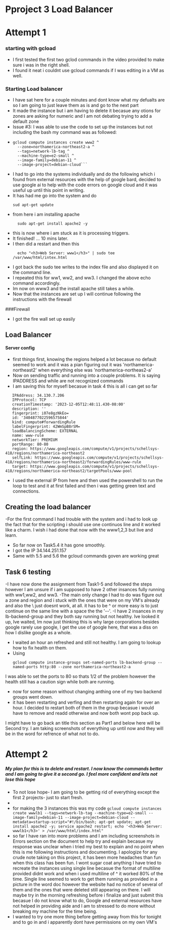 # Pproject 3 Load Balancer

# Attempt 1

### starting with gcload
- I first tested the first two gclod commands in the video provided to make sure i was in the right shell.
- I found it neat i couldnt use gcloud commands if I was editing in a VM as well.
### Starting Load balancer 
- I have sat here for a couple minutes and dont know what my defualts are so I am going to just leave them as is and go to the next part
- It made the instance but i am having to delete it becasue any otions for zones are asking for numeric and I am not debating trying to add a default zone
- Issue #3: I was able to use the code to set up the instances but not including the bash my command was as followed:
-
  ```
  gcloud compute instances create www2 ^
    --zone=northamerica-northeast2-a ^
    --tags=network-lb-tag ^
    --machine-type=e2-small ^
    --image-family=debian-11 ^
    --image-project=debian-cloud```
- I had to go into the systems individually and do the following which i found from external resources with the help of google bard, decided to use google ai to help with the code errors on google cloud and it was useful up until this point in writing.
- It has had me go into the system and do 
   ```
   sud apt-get update 
- from here i am installing apache
  ```
    sudo apt-get install apache2 -y
- this is now where i am stuck as it is processing triggers.
- It finished! ... 10 mins later.
- I then did a restart and then this
  ```
    echo "<h3>Web Server: www1</h3>" | sudo tee /var/www/html/intex.html
- I got back the sudo tee writes to the index file and also displayed it on the command line. 
- I repeated this for ww1, ww2, and ww3. I changed the above echo command accordingly.
- Im now on www3 and the install apache still takes a while.
- Now that the instances are set up I will continue following the instructions with the firewall
  
###Firewall
- I got the fire wall set up easily

## Load Balancer

#### Server config

- first things first, knowing the regions helped a lot becasue no default seemed to work and it was a pian figuring out it was 'northamerica-northeast2' when everything else was 'northamerica-northeas2-a'
- Now on sending traffic and running into a couple problems. It is saying IPADDRESS and while are not recognized commands
- I am saving this for mysefl becasue in task 4 this is all i can get so far
 ```
    IPAddress: 34.130.7.206
    IPProtocol: TCP
    creationTimestamp: '2023-12-05T12:48:11.430-08:00'
    description: ''
    fingerprint: i07e8gzNkEo=
    id: '3404877022596575844'
    kind: compute#forwardingRule
    labelFingerprint: 42WmSpB8rSM=
    loadBalancingScheme: EXTERNAL
    name: www-rule
    networkTier: PREMIUM
    portRange: 80-80
    region: https://www.googleapis.com/compute/v1/projects/schellsys-418/regions/northamerica-northeast2
    selfLink: https://www.googleapis.com/compute/v1/projects/schellsys-418/regions/northamerica-northeast2/forwardingRules/www-rule
    target: https://www.googleapis.com/compute/v1/projects/schellsys-418/regions/northamerica-northeast2/targetPools/www-pool
```
- I used the external IP from here and then used the powershell to run the loop to test and it at first failed and then i was getting green text and connections.


## Creating the load balancer

-For the first command I had trouble with the system and i had to look up the fact that for the scripting i should use one continuos line and it worked like a charm. I wish i had done that now with the www1,2,3 but live and learn.
- So far now on Task5.4 it has gone smoothly.
- I got the IP 34.144.251.157
- Same with 5.5 and 5.6 the gcloud commands goven are working great

## Task 6 testing
-I have now done the assignment from Task1-5 and followed the steps however I am unsure if i am supposed to have 2 other insances fully running with ww1,ww2, and ww3. 
-The main only change I had to do was figure out a zone and region and i stuck with the ones that were on my VM's already and also the \ just doesnt work, at all. it has to be ^ or more easy is to just continue on the same line with a space the the '--'. 
-I have 2 insances in my lb-backend-group and they both say running but not healthy. Ive looked it up, Ive waited, Im now just thinking this is why large corporations besides google rarely use google, I get the use of google here, that was a diss on how I dislike google as a whole. 
- I waited an hour an refreshed and still not healthy. I am going to lookup how to fix health on them.
- Using
  ```
  gcloud compute instance-groups set-named-ports lb-backend-group --named-ports http:80 --zone northamerica-northeast2-a
 I was able to set the ports to 80 so thats 1/2 of the problem however the health still has a caution sign while both are running.
 - now for some reason without changing anthing one of my two backend groups went down.
 - it has been restarting and verfing and then restarting again for over an hour. I decided to restart both of them in the group becasue i would have to remove and readd otherwise and now both wont pop back up.

I might have to go back an title this section as Part1 and below here will be Second try. I am taking screenshots of everything up until now and they will be in the word for refrence of what not to do. 

# Attempt 2

##### My plan for this is to delete and restart. I now know the commands better and I am going to give it a second go. I feel more confident and lets not lose this hope
- To not lose hope- I am going to be getting rid of everything except the first 2 projects- just to start fresh.
- 
- for making the 3 instances this was my code
``` gcloud compute instances create wwwlb1 --tags=network-lb-tag --machine-type=e2-small --image-family=debian-11 --image-project=debian-cloud --metadata=startup-script="#!/bin/bash; apt-get update; apt-get install apache2 -y; service apache2 restart; echo '<h3>Web Server: wwwlb1</h3>' > /var/www/html/index.html" ```
- so far I have ran into more problems and I am including screenshots in Errors section on the document to help try and explain becasue my response was unclear when i tried my best to explain and no point when this is me following instructions and documenting. I apologize for any crude note taking on this project, it has been more headaches than fun when this class has been fun. I wont sugar coat anything I have tried to recreate the instances using single line becasue the format of multiline provided didnt work and when i used multiline of ^ it worked 80% of the time. Single line seemed to work to get them running as provided in a picture in the word doc however the website had no notice of several of them and the ones that were deleted still appearing on there. I will maybe try in the morning refreshing before i finalize and just submit this becasue I do not know what to do, Google and external resources have not helped in providing aide and I am to stressed to do more without breaking my machine for the time being.
- I wanted to try one more thing before getting away from this for tonight and to go in and i apparently dont have permissions on my own VM's
